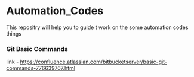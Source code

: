 # Automation_Codes
This repositry will help you to guide t work on the some automation codes things

### Git Basic Commands
link - https://confluence.atlassian.com/bitbucketserver/basic-git-commands-776639767.html
